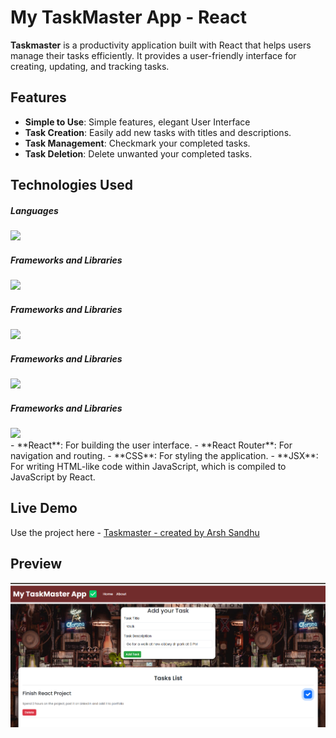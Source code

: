 # My TaskMaster App - React

**Taskmaster** is a productivity application built with React that helps users manage their tasks efficiently. It provides a user-friendly interface for creating, updating, and tracking tasks.

## Features

- **Simple to Use**: Simple features, elegant User Interface
- **Task Creation**: Easily add new tasks with titles and descriptions.
- **Task Management**: Checkmark your completed tasks.
- **Task Deletion**: Delete unwanted your completed tasks.

## Technologies Used

 <h5 align="left">Languages</h5> <img src="https://skillicons.dev/icons?i=react" />
    <br/>
  <h5 align="left">Frameworks and Libraries</h5> <img src="https://skillicons.dev/icons?i=css" />
    <br/>
  <h5 align="left">Frameworks and Libraries</h5> <img src="https://skillicons.dev/icons?i=npm" />
  <br/>
  <h5 align="left">Frameworks and Libraries</h5> <img src="https://skillicons.dev/icons?i=nodejs" />
   <br/>
  <h5 align="left">Frameworks and Libraries</h5> <img src="https://skillicons.dev/icons?i=jsx" />
    <br/>
- **React**: For building the user interface.
- **React Router**: For navigation and routing.
- **CSS**: For styling the application.
- **JSX**: For writing HTML-like code within JavaScript, which is compiled to JavaScript by React.

## Live Demo
Use the project here - [Taskmaster - created by Arsh Sandhu](https://react-taskmaster-app.vercel.app/)

## Preview
![Homepage](src/assets/img1.png)


